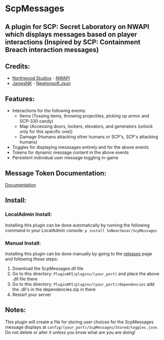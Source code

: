 # ScpMessages
## A plugin for SCP: Secret Laboratory on NWAPI which displays messages based on player interactions (Inspired by SCP: Containment Breach interaction messages)

## Credits:
- [Northwood Studios](https://store.steampowered.com/developer/NWStudios) - [NWAPI](https://github.com/northwood-studios/NwPluginAPI)
- [JamesNK](https://github.com/JamesNK/) - [Newtonsoft.Json](https://github.com/JamesNK/Newtonsoft.Json)

## Features:
- Interactions for the following events:
	- Items (Tossing items, throwing projectiles, picking up armor and SCP-330 candy)
	- Map (Accessing doors, lockers, elevators, and generators (unlock only for this specific one))
	- Damage (Humans attacking other humans or SCP's, SCP's attacking humans)
- Toggles for displaying messsages entirely and for the above events
- Tokens for dynamic message content in the above events
- Persistent individual user message toggling in-game

## Message Token Documentation:
[Documentation](https://github.com/SoNearSonar/ScpMessages/blob/main/Documentation.md)

## Install:
### LocalAdmin Install:
Installing this plugin can be done automatically by running the following command in your LocalAdmin console: ```p install SoNearSonar/ScpMessages```

### Manual Install:
Installing this plugin can be done manually by going to the [releases](https://github.com/SoNearSonar/ScpMessages/releases) page and following these steps:
1. Download the ScpMessages.dll file
2. Go to this directory: ```PluginAPI/plugins/(your_port)``` and place the above .dll file there
3. Go to this directory: ```PluginAPI/plugins/(your_port)/dependencies``` add the .dll's in the dependencies.zip in there
4. Restart your server

## Notes:
This plugin will create a file for storing user choices for the ScpMessages message displays at ```config/(your_port)/ScpMessages/Stored/toggles.json```. 
Do not delete or alter it unless you know what are you are doing!
